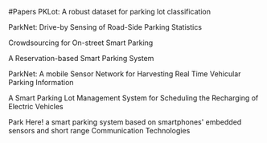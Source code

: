 #Papers
PKLot: A robust dataset for parking lot classification


ParkNet: Drive-by Sensing of Road-Side Parking Statistics


Crowdsourcing for On-street Smart Parking


A Reservation-based Smart Parking System


ParkNet: A mobile Sensor Network for Harvesting Real Time Vehicular Parking Information


A Smart Parking Lot Management System for Scheduling the Recharging of Electric Vehicles


Park Here! a smart parking system based on smartphones' embedded sensors and short range Communication Technologies








